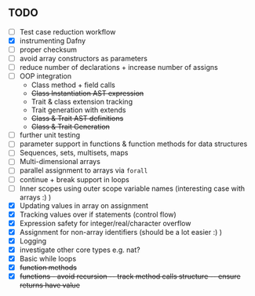 ## TODO
    
- [ ] Test case reduction workflow
- [x] instrumenting Dafny
- [ ] proper checksum
- [ ] avoid array constructors as parameters
- [ ] reduce number of declarations + increase number of assigns
- [ ] OOP integration
    - Class method + field calls
    - ~~Class Instantiation AST expression~~
    - Trait & class extension tracking
    - Trait generation with extends
    - ~~Class & Trait AST definitions~~
    - ~~Class & Trait Generation~~
- [ ] further unit testing
- [ ] parameter support in functions & function methods for data structures
- [ ] Sequences, sets, multisets, maps
- [ ] Multi-dimensional arrays
- [ ] parallel assignment to arrays via ```forall```
- [ ] continue + break support in loops
- [ ] Inner scopes using outer scope variable names (interesting case with arrays :) )
- [x] Updating values in array on assignment
- [x] Tracking values over if statements (control flow)
- [x] Expression safety for integer/real/character overflow
- [x] Assignment for non-array identifiers (should be a lot easier :) )
- [x] Logging
- [x] investigate other core types e.g. nat?
- [x] Basic while loops
- [x] ~~function methods~~
- [x] ~~functions - avoid recursion -- track method calls structure -- ensure returns have value~~

